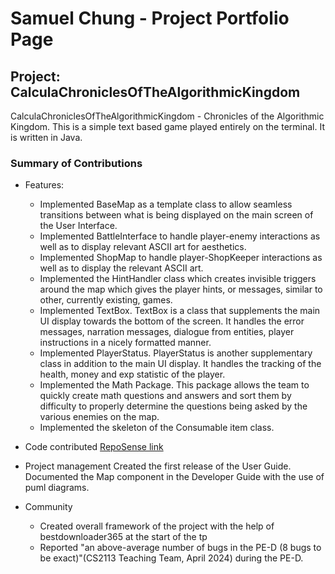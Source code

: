# Samuel Chung - Project Portfolio Page

## Project: CalculaChroniclesOfTheAlgorithmicKingdom
CalculaChroniclesOfTheAlgorithmicKingdom - Chronicles of the Algorithmic Kingdom. This is a simple text based
game played entirely on the terminal. It is written in Java.

### Summary of Contributions
- Features:
    - Implemented BaseMap as a template class to allow seamless transitions between what is being displayed on the main 
       screen of the User Interface.
    - Implemented BattleInterface to handle player-enemy interactions as well as to display relevant ASCII art for
      aesthetics.
    - Implemented ShopMap to handle player-ShopKeeper interactions as well as to display the relevant ASCII art.
    - Implemented the HintHandler class which creates invisible triggers around the map which gives the player hints,
      or messages, similar to other, currently existing, games.
    - Implemented TextBox. TextBox is a class that supplements the main UI display towards the bottom of the screen.
      It handles the error messages, narration messages, dialogue from entities, player instructions in a nicely
      formatted manner.
    - Implemented PlayerStatus. PlayerStatus is another supplementary class in addition to the main UI display. It 
      handles the tracking of the health, money and exp statistic of the player.
    - Implemented the Math Package. This package allows the team to quickly create math questions and answers and sort 
      them by difficulty to properly determine the questions being asked by the various enemies on the map.
    - Implemented the skeleton of the Consumable item class.


- Code contributed
  [RepoSense link](https://nus-cs2113-ay2324s2.github.io/tp-dashboard/?search=&sort=groupTitle&sortWithin=title&timeframe=commit&mergegroup=&groupSelect=groupByRepos&breakdown=true&checkedFileTypes=docs~functional-code~test-code~other&since=2024-02-23&tabOpen=true&tabType=authorship&tabAuthor=B1G-SAM&tabRepo=AY2324S2-CS2113-W12-3%2Ftp%5Bmaster%5D&authorshipIsMergeGroup=false&authorshipFileTypes=docs~functional-code~test-code&authorshipIsBinaryFileTypeChecked=false&authorshipIsIgnoredFilesChecked=false)


- Project management
  Created the first release of the User Guide.
  Documented the Map component in the Developer Guide with the use of puml diagrams.


- Community
    - Created overall framework of the project with the help of bestdownloader365 at the start of the tp
    - Reported "an above-average number of bugs in the PE-D (8 bugs to be exact)"(CS2113 Teaching Team, April 2024)
      during the PE-D.

